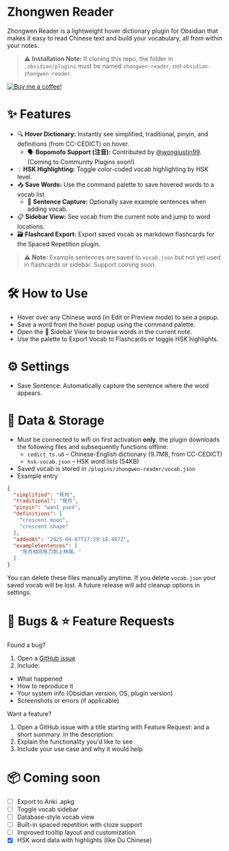 # Zhongwen Reader
Zhongwen Reader is a lightweight hover dictionary plugin for Obsidian that makes it easy to read Chinese text and build your vocabulary, all from within your notes.

> ⚠️ **Installation Note:** If cloning this repo, the folder in `.obsidian/plugins` must be named `zhongwen-reader`, not `obsidian-zhongwen-reader`.

[![Buy me a coffee!](https://ko-fi.com/img/githubbutton_sm.svg)](https://ko-fi.com/natipt)

# ✨ Features
- 🔍 **Hover Dictionary:** Instantly see simplified, traditional, pinyin, and definitions (from CC-CEDICT) on hover.
  - 🗣️ **Bopomofo Support (注音):** Contributed by [@wongjustin99](https://github.com/wongjustin99). (Coming to Community Plugins soon!)
- 💡 **HSK Highlighting:** Toggle color-coded vocab highlighting by HSK level.
- 📥 **Save Words:** Use the command palette to save hovered words to a vocab list.
  - 🧠 **Sentence Capture:** Optionally save example sentences when adding vocab.
- 📋 **Sidebar View:** See vocab from the current note and jump to word locations.
- 🗃️ **Flashcard Export:** Export saved vocab as markdown flashcards for the Spaced Repetition plugin.

> ⚠️ **Note:** Example sentences are saved to `vocab.json` but not yet used in flashcards or sidebar. Support coming soon.

# 🛠️ How to Use
- Hover over any Chinese word (in Edit or Preview mode) to see a popup.
- Save a word from the hover popup using the command palette.
- Open the 📘 Sidebar View to browse words in the current note.
- Use the palette to Export Vocab to Flashcards or toggle HSK highlights.

# ⚙️ Settings
- Save Sentence: Automatically capture the sentence where the word appears.
  
# 🧾 Data & Storage
- Must be connected to wifi on first activation **only**, the plugin downloads the following files and subsequently functions offline:
  - `cedict_ts.u8` – Chinese-English dictionary (9.7MB, from CC-CEDICT)
  - `hsk-vocab.json` – HSK word lists (54KB)
- Saved vocab is stored in `/plugins/zhongwen-reader/vocab.json`
- Example entry
```json
{
  "simplified": "弯月",
  "traditional": "彎月",
  "pinyin": "wan1 yue4",
  "definitions": [
    "crescent moon",
    "crescent shape"
  ],
  "addedAt": "2025-04-07T17:29:18.497Z",
  "exampleSentences": [
    "弯月相同弯刀刺上林端。"
  ]
}
```
You can delete these files manually anytime. If you delete `vocab.json` your saved vocab will be lost. A future release will add cleanup options in settings.

# 🐛 Bugs & ⭐ Feature Requests
Found a bug?
1. Open a [GitHub issue](https://github.com/natipt/obsidian-zhongwen-reader/issues)
2. Include:
  - What happened
  - How to reproduce it
  - Your system info (Obsidian version, OS, plugin version)
  - Screenshots or errors (if applicable)

Want a feature?
1. Open a GitHub issue with a title starting with Feature Request: and a short summary. In the description:
2. Explain the functionality you'd like to see
3. Include your use case and why it would help

# 📦 Coming soon
- [ ] Export to Anki .apkg
- [ ] Toggle vocab sidebar
- [ ] Database-style vocab view
- [ ] Built-in spaced repetition with cloze support
- [ ] Improved tooltip layout and customization
- [x] HSK word data with highlights (like Du Chinese)
